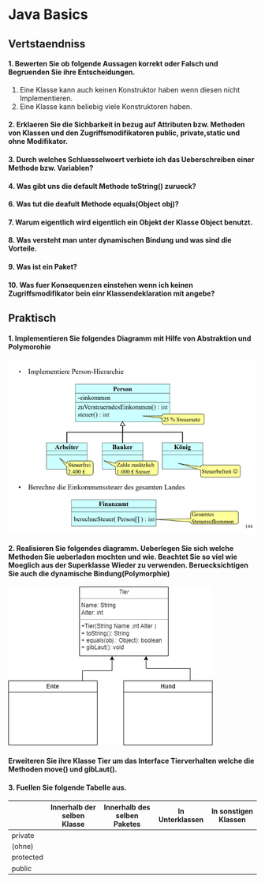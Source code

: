 # Java Basics
## Vertstaendniss 
#### 1. Bewerten Sie ob folgende Aussagen korrekt oder Falsch und Begruenden Sie ihre Entscheidungen.
  1. Eine Klasse kann auch keinen Konstruktor haben wenn diesen nicht Implementieren.
  2. Eine Klasse kann beliebig viele Konstruktoren haben.
#### 2. Erklaeren Sie die Sichbarkeit in bezug auf Attributen bzw. Methoden von Klassen und den Zugriffsmodifikatoren **public**, **private**,**static** und ohne Modifikator.
#### 3. Durch welches Schluesselwoert verbiete ich das Ueberschreiben einer Methode bzw. Variablen?
#### 4. Was gibt uns die default Methode toString() zurueck?
#### 6. Was tut die deafult Methode equals(Object obj)?
#### 7. Warum eigentlich wird eigentlich ein Objekt der Klasse Object benutzt.
#### 8. Was versteht man unter dynamischen Bindung und was sind die Vorteile.
#### 9. Was ist ein Paket?
#### 10. Was fuer Konsequenzen einstehen wenn ich keinen Zugriffsmodifikator bein einr Klassendeklaration mit angebe?


## Praktisch
#### 1. Implementieren Sie folgendes Diagramm mit Hilfe von Abstraktion und Polymorohie
![uml](../images/poly.png)

#### 2. Realisieren Sie folgendes diagramm. Ueberlegen Sie sich welche Methoden Sie ueberladen mochten und wie. Beachtet Sie so viel wie Moeglich aus der Superklasse Wieder zu verwenden. Beruecksichtigen Sie auch die dynamische Bindung(Polymorphie)
![uml](../images/Ias.png)

#### Erweiteren Sie ihre Klasse Tier um das Interface Tierverhalten welche die Methoden **move()** und **gibLaut()**.
#### 3. Fuellen Sie folgende Tabelle aus.
|      | Innerhalb der selben Klasse | Innerhalb des selben Paketes | In Unterklassen | In sonstigen Klassen |
|------|-----------------------------|------------------------------|------------------|----------------------|
| private | | | | |
| (ohne) | | | | |
| protected | | | | |
| public | | | | |



